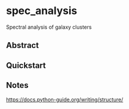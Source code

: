 # spec_analysis
Spectral analysis of galaxy clusters

## Abstract

## Quickstart

## Notes
https://docs.python-guide.org/writing/structure/
